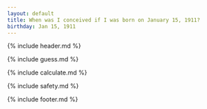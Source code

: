 ```yaml
---
layout: default
title: When was I conceived if I was born on January 15, 1911?
birthday: Jan 15, 1911
---
```


{% include header.md %}

{% include guess.md %}

{% include calculate.md %}

{% include safety.md %}

{% include footer.md %}




